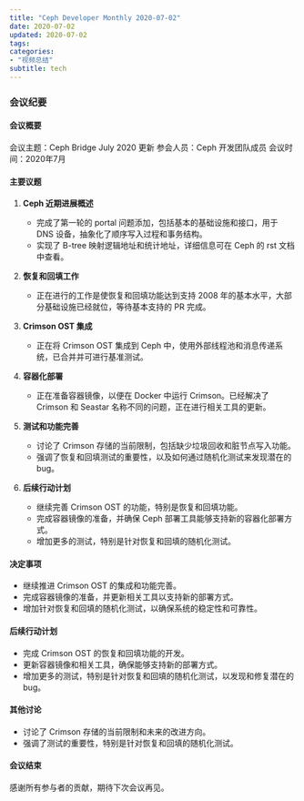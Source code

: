 ```yaml
---
title: "Ceph Developer Monthly 2020-07-02"
date: 2020-07-02
updated: 2020-07-02
tags:
categories:
- "视频总结"
subtitle: tech
---
```



### 会议纪要

#### 会议概要
会议主题：Ceph Bridge July 2020 更新
参会人员：Ceph 开发团队成员
会议时间：2020年7月

#### 主要议题
1. **Ceph 近期进展概述**
   - 完成了第一轮的 portal 问题添加，包括基本的基础设施和接口，用于 DNS 设备，抽象化了顺序写入过程和事务结构。
   - 实现了 B-tree 映射逻辑地址和统计地址，详细信息可在 Ceph 的 rst 文档中查看。

2. **恢复和回填工作**
   - 正在进行的工作是使恢复和回填功能达到支持 2008 年的基本水平，大部分基础设施已经就位，等待基本支持的 PR 完成。

3. **Crimson OST 集成**
   - 正在将 Crimson OST 集成到 Ceph 中，使用外部线程池和消息传递系统，已合并并可进行基准测试。

4. **容器化部署**
   - 正在准备容器镜像，以便在 Docker 中运行 Crimson。已经解决了 Crimson 和 Seastar 名称不同的问题，正在进行相关工具的更新。

5. **测试和功能完善**
   - 讨论了 Crimson 存储的当前限制，包括缺少垃圾回收和脏节点写入功能。
   - 强调了恢复和回填测试的重要性，以及如何通过随机化测试来发现潜在的 bug。

6. **后续行动计划**
   - 继续完善 Crimson OST 的功能，特别是恢复和回填功能。
   - 完成容器镜像的准备，并确保 Ceph 部署工具能够支持新的容器化部署方式。
   - 增加更多的测试，特别是针对恢复和回填的随机化测试。

#### 决定事项
- 继续推进 Crimson OST 的集成和功能完善。
- 完成容器镜像的准备，并更新相关工具以支持新的部署方式。
- 增加针对恢复和回填的随机化测试，以确保系统的稳定性和可靠性。

#### 后续行动计划
- 完成 Crimson OST 的恢复和回填功能的开发。
- 更新容器镜像和相关工具，确保能够支持新的部署方式。
- 增加更多的测试，特别是针对恢复和回填的随机化测试，以发现和修复潜在的 bug。

#### 其他讨论
- 讨论了 Crimson 存储的当前限制和未来的改进方向。
- 强调了测试的重要性，特别是针对恢复和回填的随机化测试。

#### 会议结束
感谢所有参与者的贡献，期待下次会议再见。